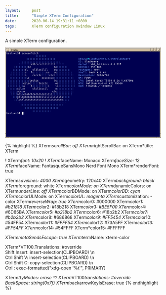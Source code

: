 ```yaml
---
layout:		post
title:		"Simple XTerm Configuration"
date:		2020-06-14 19:31:11 +0800
tags:		XTerm configuration Xwindow Linux
---
```


A simple XTerm configuration.

![My XTerm in FVWM](/assets/2020-06-14_XTerm_scrot.png)

{% highlight %}
XTerm*scrollBar: off
XTerm*rightScrollBar: on
XTerm*title: XTerm

! XTerm*font: 10x20
! XTerm*faceName: Monaco
XTerm*faceSize: 12
XTerm*faceName: FantasqueSansMono Nerd Font Mono
XTerm*renderFont: true

XTerm*savelines: 4000
Xterm*geometry: 120x40
XTerm*background: black
XTerm*foreground: white
XTerm*colorMode:  on
XTerm*dynamicColors:  on
XTerm*underLine:  off
XTerm*colorBDMode: on
XTerm*colorBD: cyan
XTerm*colorULMode:  on
XTerm*colorUL: magenta
XTerm*customization: -color
XTerm*reverseWrap: true
XTerm*color0: #000000
XTerm*color1: #b21818
XTerm*color2: #18b218
XTerm*color3: #BE5F00
XTerm*color4: #6D85BA
XTerm*color5: #b218b2
XTerm*color6: #18b2b2
XTerm*color7: #b2b2b2
XTerm*color8: #686868
XTerm*color9: #FF5454
XTerm*color10: #54FF54
XTerm*color11: #FFFF54
XTerm*color12: #73A5FF
XTerm*color13: #FF54FF
XTerm*color14: #54FFFF
XTerm*color15: #FFFFFF

XTerm*metaSendsEscape: true
XTerm*termName: xterm-color

XTerm*VT100.Translations: #override \
    Shift <KeyPress> Insert: insert-selection(CLIPBOARD) \n\
    Ctrl Shift <Key>V:    insert-selection(CLIPBOARD) \n\
    Ctrl Shift <Key>C:    copy-selection(CLIPBOARD) \n\
    Ctrl <Btn1Up>: exec-formatted("xdg-open '%t'", PRIMARY)

XTerm*ttyModes: erase ^?
XTerm*VT100*translations: #override \
			 <Key>BackSpace: string(0x7f)
XTerm*backarrowKeyIsErase: true
{% endhighlight %}
